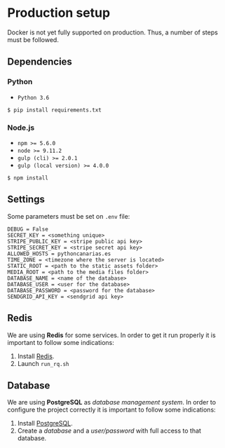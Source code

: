 # Production setup

Docker is not yet fully supported on production. Thus, a number of steps must be followed.

## Dependencies

### Python

- `Python 3.6`

```console
$ pip install requirements.txt
```

### Node.js

- `npm >= 5.6.0`
- `node >= 9.11.2`
- `gulp (cli) >= 2.0.1`
- `gulp (local version) >= 4.0.0`

```console
$ npm install
```

## Settings

Some parameters must be set on `.env` file:

```console
DEBUG = False
SECRET_KEY = <something unique>
STRIPE_PUBLIC_KEY = <stripe public api key>
STRIPE_SECRET_KEY = <stripe secret api key>
ALLOWED_HOSTS = pythoncanarias.es
TIME_ZONE = <timezone where the server is located>
STATIC_ROOT = <path to the static assets folder>
MEDIA_ROOT = <path to the media files folder>
DATABASE_NAME = <name of the database>
DATABASE_USER = <user for the database>
DATABASE_PASSWORD = <password for the database>
SENDGRID_API_KEY = <sendgrid api key>
```

## Redis

We are using **Redis** for some services. In order to get it run properly it is important to follow some indications:

1. Install [Redis](https://redis.io/download).
2. Launch `run_rq.sh`

## Database

We are using **PostgreSQL** as _database management system_. In order to configure the project correctly it is important to follow some indications:

1. Install [PostgreSQL](https://www.postgresql.org/download/).
2. Create a _database_ and a _user/password_ with full access to that database.
